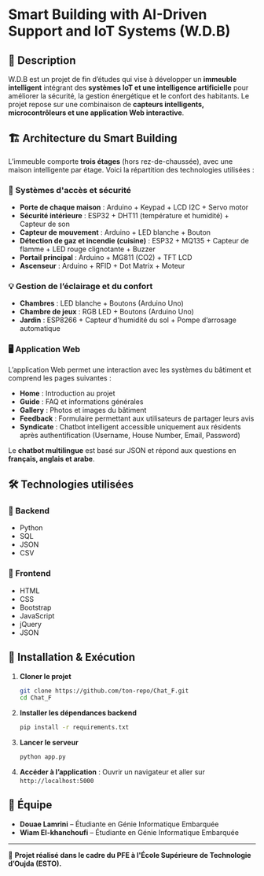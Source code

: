 # Smart Building with AI-Driven Support and IoT Systems (W.D.B)

## 📌 Description
W.D.B est un projet de fin d’études qui vise à développer un **immeuble intelligent** intégrant des **systèmes IoT et une intelligence artificielle** pour améliorer la sécurité, la gestion énergétique et le confort des habitants. Le projet repose sur une combinaison de **capteurs intelligents, microcontrôleurs et une application Web interactive**.

## 🏗️ Architecture du Smart Building
L’immeuble comporte **trois étages** (hors rez-de-chaussée), avec une maison intelligente par étage. Voici la répartition des technologies utilisées :

### 🔑 Systèmes d'accès et sécurité
- **Porte de chaque maison** : Arduino + Keypad + LCD I2C + Servo motor
- **Sécurité intérieure** : ESP32 + DHT11 (température et humidité) + Capteur de son
- **Capteur de mouvement** : Arduino + LED blanche + Bouton
- **Détection de gaz et incendie (cuisine)** : ESP32 + MQ135 + Capteur de flamme + LED rouge clignotante + Buzzer
- **Portail principal** : Arduino + MG811 (CO2) + TFT LCD
- **Ascenseur** : Arduino + RFID + Dot Matrix + Moteur

### 💡 Gestion de l’éclairage et du confort
- **Chambres** : LED blanche + Boutons (Arduino Uno)
- **Chambre de jeux** : RGB LED + Boutons (Arduino Uno)
- **Jardin** : ESP8266 + Capteur d'humidité du sol + Pompe d’arrosage automatique

### 🖥️ Application Web
L’application Web permet une interaction avec les systèmes du bâtiment et comprend les pages suivantes :
- **Home** : Introduction au projet
- **Guide** : FAQ et informations générales
- **Gallery** : Photos et images du bâtiment
- **Feedback** : Formulaire permettant aux utilisateurs de partager leurs avis
- **Syndicate** : Chatbot intelligent accessible uniquement aux résidents après authentification (Username, House Number, Email, Password)

Le **chatbot multilingue** est basé sur JSON et répond aux questions en **français, anglais et arabe**.

## 🛠️ Technologies utilisées
### 🔹 Backend
- Python
- SQL
- JSON
- CSV

### 🔹 Frontend
- HTML
- CSS
- Bootstrap
- JavaScript
- jQuery
- JSON

## 🚀 Installation & Exécution
1. **Cloner le projet**
   ```bash
   git clone https://github.com/ton-repo/Chat_F.git
   cd Chat_F
   ```
2. **Installer les dépendances backend**
   ```bash
   pip install -r requirements.txt
   ```
3. **Lancer le serveur**
   ```bash
   python app.py
   ```
4. **Accéder à l’application** : Ouvrir un navigateur et aller sur `http://localhost:5000`

## 👥 Équipe
- **Douae Lamrini** – Étudiante en Génie Informatique Embarquée
- **Wiam El-khanchoufi** – Étudiante en Génie Informatique Embarquée

---
🎯 **Projet réalisé dans le cadre du PFE à l'École Supérieure de Technologie d’Oujda (ESTO).**
